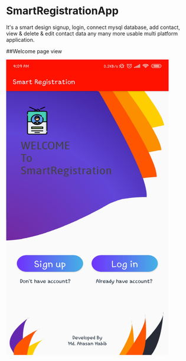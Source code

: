 # SmartRegistrationApp
It's a smart design signup, login, connect mysql database, add contact, view & delete & edit contact data any many more usable multi platform application.


##Welcome page view


<img src="https://github.com/habibcse009/SmartRegistrationApp/blob/master/smartregistrationwelcome.jpg" width="440" height="800">
